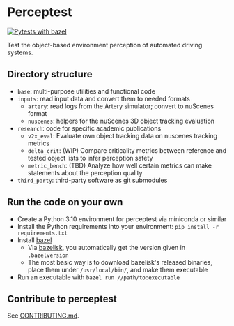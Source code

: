 # Perceptest

[![Pytests with bazel](https://github.com/michael-hoss/perceptest/actions/workflows/pytest_with_bazel.yaml/badge.svg)](https://github.com/michael-hoss/perceptest/actions/workflows/pytest_with_bazel.yaml)

Test the object-based environment perception of automated driving systems.

## Directory structure

- `base`: multi-purpose utilities and functional code
- `inputs`: read input data and convert them to needed formats
    - `artery`: read logs from the Artery simulator; convert to nuScenes format
    - `nuscenes`: helpers for the nuScenes 3D object tracking evaluation
- `research`: code for specific academic publications
    - `v2x_eval`: Evaluate own object tracking data on nuscenes tracking metrics
    - `delta_crit`: (WIP) Compare criticality metrics between reference and tested object lists to infer perception safety
    - `metric_bench`: (TBD) Analyze how well certain metrics can make statements about the perception quality
- `third_party`: third-party software as git submodules

## Run the code on your own

- Create a Python 3.10 environment for perceptest via miniconda or similar
- Install the Python requirements into your environment: `pip install -r requirements.txt`
- Install [bazel](https://bazel.build/)
    - Via [bazelisk](https://github.com/bazelbuild/bazelisk), you automatically get the version given in `.bazelversion`
    - The most basic way is to download bazelisk's released binaries, place them under `/usr/local/bin/`, and make them executable
- Run an executable with `bazel run //path/to:executable`


## Contribute to perceptest

See [CONTRIBUTING.md](CONTRIBUTING.md).
